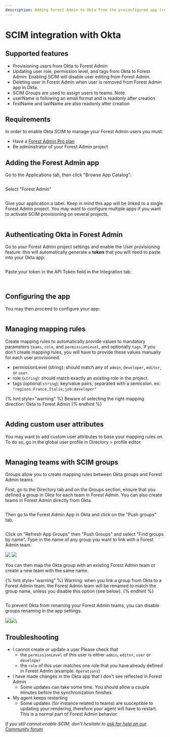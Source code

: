 ```yaml
---
description: Adding Forest Admin to Okta from the preconfigured app (recommended)
---
```


# SCIM integration with Okta

## Supported features

* Provisioning users from Okta to Forest Admin
* Updating user role, permission level, and tags from Okta to Forest Admin: Enabling SCIM will disable user editing from Forest Admin.
* Deleting user in Forest Admin when user is removed from Forest Admin app in Okta.
* SCIM Groups are used to assign users to teams. Note:
* userName is following an email format and is readonly after creation
* firstName and lastName are also readonly after creation

## Requirements

In order to enable Okta SCIM to manage your Forest Admin users you must:

* Have a [Forest Admin Pro plan](https://www.forestadmin.com/pricing/)
* Be administrator of your Forest Admin project

## Adding the Forest Admin app

Go to the Applications tab, then click "Browse App Catalog":

<figure><img src="../../../.gitbook/assets/image (466).png" alt=""><figcaption></figcaption></figure>

Select "Forest Admin"

<figure><img src="../../../.gitbook/assets/image (452).png" alt=""><figcaption></figcaption></figure>

Give your application a label. Keep in mind this app will be linked to a single Forest Admin project. You may want to configure multiple apps if you want to activate SCIM provisioning on several projects.

<figure><img src="../../../.gitbook/assets/image (489).png" alt=""><figcaption></figcaption></figure>

## Authenticating Okta in Forest Admin

Go to your Forest Admin project settings and enable the User provisioning feature: this will automatically generate a **token** that you will need to paste into your Okta app:​

<figure><img src="../../../.gitbook/assets/image (510).png" alt=""><figcaption></figcaption></figure>

Paste your token in the API Token field in the Integration tab:​​​​

<figure><img src="../../../.gitbook/assets/image (447).png" alt=""><figcaption></figcaption></figure>

<figure><img src="../../../.gitbook/assets/image (496).png" alt=""><figcaption></figcaption></figure>

## Configuring the app

You may then proceed to configure your app:

<figure><img src="../../../.gitbook/assets/image (481).png" alt=""><figcaption></figcaption></figure>

## Managing mapping rules

Create mapping rules to automatically provide values to mandatory parameters `teams`, `role`, and `permissionLevel`, and optionally `tags`. If you don’t create mapping rules, you will have to provide these values manually for each user provisioned.

* permissionLevel (string): should match any of `admin`, `developer`, `editor`, or `user`.
* role (`string`): should match exactly an existing role in the project.
* tags (optional `string`): key/value pairs, separated with a semicolon. ex: `"regions:France,Italie;job:developer"`

{% hint style="warning" %}
Beware of selecting the right mapping direction: Okta to Forest Admin
{% endhint %}

<figure><img src="../../../.gitbook/assets/image (3) (1).png" alt=""><figcaption></figcaption></figure>

## Adding custom user attributes

You may want to add custom user attributes to base your mapping rules on. To do so, go in the global user profile in Directory > profile editor.

<figure><img src="../../../.gitbook/assets/image (509).png" alt=""><figcaption></figcaption></figure>

## Managing teams with SCIM groups

Groups allow you to create mapping rules between Okta groups and Forest Admin teams.

First, go to the Directory tab and on the Groups section, ensure that you defined a group in Okta for each team in Forest Admin. You can also create teams in Forest Admin directly from Okta.

<figure><img src="../../../.gitbook/assets/image (584).png" alt=""><figcaption></figcaption></figure>

Then go to the Forest Admin App in Okta and click on the "Push groups" tab.

<figure><img src="../../../.gitbook/assets/image (596).png" alt=""><figcaption></figcaption></figure>

Click on "Refresh App Groups" then "Push Groups" and select "Find groups by name". Type in the name of any group you want to link with a Forest Admin team.

![](<../../../.gitbook/assets/image (582).png>) ![](<../../../.gitbook/assets/image (583).png>)

You can then map the Okta group with an existing Forest Admin team or create a new team with the same name.

{% hint style="warning" %}
Warning: when you link a group from Okta to a Forest Admin team, the Forest Admin team will be renamed to match the group name, unless you disable this option (see below).
{% endhint %}

<figure><img src="../../../.gitbook/assets/image (589).png" alt=""><figcaption></figcaption></figure>

To prevent Okta from renaming your Forest Admin teams, you can disable groups renaming in the app settings.

![](<../../../.gitbook/assets/image (4).png>)![](<../../../.gitbook/assets/image (3).png>)\\

## Troubleshooting

* I cannot create or update a user Please check that
  * the `permissionLevel` of this user is either `admin`, `editor`, `user` or `developer`
  * the `role` of this user matches one role that you have already defined in Forest Admin (example: `Operations`)
* I have made changes in the Okta app that I don't see reflected in Forest Admin
  * Some updates can take some time. You should allow a couple minutes before the synchronization finishes
* My agent keeps restarting
  * Some updates (for instance related to teams) are susceptible to updating your rendering, therefore your agent will have to restart. This is a normal part of Forest Admin behavior.

_If you still cannot enable SCIM, don't hesitate to_ [_ask for help on our Community forum_](https://community.forestadmin.com/)
